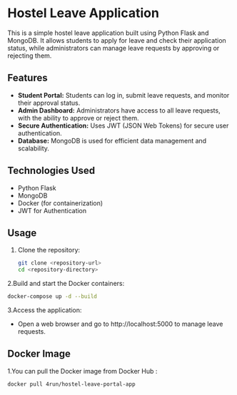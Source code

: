 # Hostel Leave Application

This is a simple hostel leave application built using Python Flask and MongoDB. It allows students to apply for leave and check their application status, while administrators can manage leave requests by approving or rejecting them.

## Features

- **Student Portal:** Students can log in, submit leave requests, and monitor their approval status.
- **Admin Dashboard:** Administrators have access to all leave requests, with the ability to approve or reject them.
- **Secure Authentication:** Uses JWT (JSON Web Tokens) for secure user authentication.
- **Database:** MongoDB is used for efficient data management and scalability.

## Technologies Used

- Python Flask
- MongoDB
- Docker (for containerization)
- JWT for Authentication

## Usage

1. Clone the repository:
   ```bash
   git clone <repository-url>
   cd <repository-directory>
   ```
2.Build and start the Docker containers:
   ```bash
   docker-compose up -d --build
   ```
3.Access the application:
  - Open a web browser and go to http://localhost:5000 to manage leave requests.

## Docker Image 

1.You can pull the Docker image from Docker Hub :
   ```bash
   docker pull 4run/hostel-leave-portal-app
   ```
